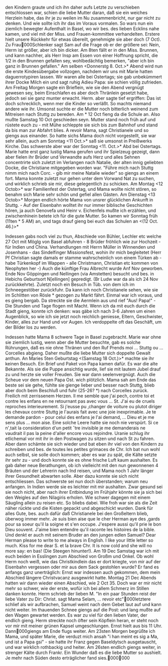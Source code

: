 den Kindern graute und ich ihn daher aufs Letzte zu verschieben entschlossen war, schien die liebe Mutter daran, daß sie ein weiches Herzlein habe, das ihr je zu weilen im Nu zusammenbricht, nur gar nicht zu denken. Und wie sollte ich ihr das im Voraus vormalen. So wars nun ein ziemlich bewegter Aufenthalt in Basel, wo wir bes. des lieben Ecklins nahe kamen, und viel mit der Miss. und Frauen-kommittee verhandelten. Erstere hielt unsere Rückkehr für etwas übereilt, genehmigte sie aber doch (7 Oct). Zu Frau000Schlenker sagt Sam auf die Frage ob er der größere sei: Nein, Herm ist größer, aber ich bin dicker. Am 8ten fällt er in den Miss. Brunnen, und kann nachher, als Herr Insp am Essen von einer Hoffnung spricht, die 1/2 in den Brunnen gefallen sey, wohlbedächtig bemerken, "aber ich bin ganz in Brunnen gefallen." Am selben <Donnerstg 8. Oct.>* Abend wird nun die erste Kindesübergabe vollzogen, nachdem wir uns mit Marie hatten daguerrotypiren lassen. Wir waren alle bei Ostertags; sie gab unbekümmert ihrer Docke Milch ein und sagt ruhig Adieu Papa: sie schien völlig zufrieden. Am Freitag Morgen sagte ein Brieflein, wie sie den Abend vergnügt gewesen sey, beim Einschlafen es aber doch Thränlein gesetzt habe, jedoch sei sie ganz munter erwacht. Herm. aber sagte tief ergriffen: Das ist doch schrecklich, wenn mer die Kinder so verläßt. So machts niemand andere wie ihr. Umsonst suchte er die Mutter noch bitterlich weinend zum Mitreisen nach Stuttg zu bereden. Am <Mo>* 12 Oct fieng da die Schule an. Also mußte Samstag 10 Oct geschieden seyn. Mutter stand noch früh auf und rüstete euch zu - mit Mühe schleppte sie sich bis zum Bahnhof und stand da bis man zur Abfahrt blies. A revoir Mama, sagt Christianele und so giengs aus einander. So hatte sichs Mama doch nicht vorgestellt, sie war sehr allein, auch am Sonntag <11 Oct.>* saß sie umsonst in Preißwerks Kirche. Das schwerste aber war der Sonntag <11. Oct.>* Abd bei Ostertags. Marie hatte erst ganz lustig Mama gerufen und ihr Spielzeug gezeigt, dann aber fielen ihr Brüder und Verwandte aufs Herz und alles Sehnen concentrirte sich zuletzt im Verlangen nach Natalie, der alten innig geliebten Docke, die Christiane mitgegeben worden war. "Führe mich nach Stuttg nimm mich nach Corc. - gib mir meine Natalie wieder" so giengs an einem fort. Mama konnte zuletzt nur gehen unter dem Vorwand Nat zu suchen, und wirklich schrieb sie mir, diese gelegentlich zu schicken. Am Montag <12 Octob>* war Familienfest der Ostertag, und Mama wollte nicht stören, so benahm sich Marie sehr schön und gefiel allen Gästen. Am Dienstag <13 Octob>* Morgen endlich hörte Mama von unsrer glücklichen Ankunft in Stuttg. - Auf der Eisenbahn wolltet ihr nur immer biblische Geschichten hören, ja auch Genovefa und Heinr v. Eichenfels mußte ich erzählen, und zwischenhinein betete ich für die gute Mutter. So kamen wir Sonntag früh (11ten <Octob>* 5 AM) an, und tags drauf gieng bei euch das Schulen an <(12 Oct. 46.)>*

Indessen gabs noch viel zu thun, Abschiede von Bühler, Lechler etc welche 27 Oct mit Möglg von Basel abfuhren - 8 Brüder fröhlich wie zur Hochzeit - für Indien und China. Verhandlungen mit Herrn Müller in Winnenden und Josenhans - das Sindelfinger Missionsfest, wohin ihr mich begleitetet (Herr Pf Christian sagte damals er stamme wahrscheinlich von einem Türken ab - habe Türkenkopf im Wappen - alle Christmann, Christian etc kommen von Neophyten her -) Auch die künftige Frau Albrecht wurde Anf Nov geworben. Ende Nov Göppingen und Nellingen (via Amstetten) besucht und bes. in Hebichs Geburtsort N[ellingen] gepredigt. (Br Ludw war da als ich 24 Nov zurückkehrte). Zuletzt noch ein Besuch in Tüb. von dem ich im Schneegestöber zurückfuhr. Da kann ich noch Christianele sehen, wie sie im Schlitten von Rösle <Nanele>* gezogen zu Markt fährt. Einmal war ich voraus, und es gieng bergab. Da streckte sie die Aermlein aus und rief "Aus! Papa!" - Die Stunden und Tage flogen mit Macht. Wenn ich da mit euch durch die Stadt gieng, konnte ich denken: was gäbe ich nach 3-6 Jahren um einen Augenblick, so wie ich sie jetzt noch reichlich geniesse, Eltern, Geschwister, Kinder, alles zur Hand und vor Augen. Ich verdoppelte oft das Geschäft, um der Bilder los zu werden.

Indessen hatte Mama 8 schwere Tage in Basel zugebracht. Marie war ohne sie ziemlich lustig, wenn aber die Mutter besuchte, gab es solche Rührungen, daß es nie ohne Thränen und den Ruf Prends moi … Stuttg ou … Corcelles abgieng. Daher mußte die liebe Mutter sich doppelte Gewalt anthun. An Maries 5ten Geburtstag <(Samstag 18 Oct.)>* machte sie ihr keinen Besuch. Ein Brief und Paket von Papa kamen dafür. Es war die alte Bekannte. Als sie die Puppe ansichtig wurde, lief sie mit lautem Jubel drauf zu und herzte sie voller Freuden. Sie war dann seelenvergnügt. Auch die Scheue vor dem neuen Papa Ost. wich plötzlich. Mama sah am Ende das beste sei sie gehe, fühlte sie gienge lieber und besser nach Stuttg, blieb aber doch beim Beschluß und fuhr (25-26? <Octob>*) nach Corcelles zurück. Freilich mit zerrissenem Herzen. Il me semble que j'ai pech‚ contre toi et contre les enfans en ne retournant pas avec vous … St. J'ai eu de cruels reproches interieurement. Si j'eusse pu ‚changer de voiture ou plutot diriger les chevaux contre Stuttg je l'aurais fait avec une joie inexprimable. Je te demande pardon - pour celui des enfans je l'ai demand‚ … Dieu et je me sens plus … mon aise. Eine solche Leere hatte sie noch nie verspürt. Si ce n'‚tait la consideration d'un petit ˆtre invisible je me demanderais ne vaudrait il pas la peine d'aller encore vous rejoindre. Uranie schlug ihr etlichemal vor mit ihr in den Postwagen zu sitzen und nach St zu fahren. Aber dann schämte sie sich wieder und bat eben ihr viel von den Kindern zu schreiben und bes. de toutes les petites grimaces de Chr. Ich bat nun wohl auch selbst, sie solle doch kommen; aber es war zu spät, die Kälte setzte ihr sehr zu - und doch konnte sie es ohne frische Luft kaum aushalten. Es gab daher neue Berathungen, ob ich vielleicht mit den nun gewonnenen 4 Bräuten und der Lehrerin nach Ind reisen, und Mama noch 1 Jahr länger ihrer Gesundheit abwarten solle. Aber dazu konnte sie sich nicht entschliessen. Das schwerste sei nun doch überstanden; warum neu anfangen. In Indien werde sie es leichter mit mir aushalten. Zwar gesund sei sie noch nicht, aber nach ihrer Entbindung im Frühjahr könnte sie ja sich bei den Weigles auf den Nilagiris erholen. Wie schwer dagegen mit einem Säugling allein zu reisen etc. So bliebs dabei. Wie froh war sie als die Zeit näher rückte und die Kisten gepackt und abgeschickt wurden. Dank für alles Gute, bes. auch dafür daß Christianele bei den Großeltern blieb, überwog immer mehr. Je suis bien aise que le cher Herman aye des ‚gards pour sa soeur qu'il la soigne et s'en occupe. J'espere aussi qu'il prie le bon Dieu souvent. J'aime bien entendre qu'il raconte les histoires de la bible. Und denkt er auch mit seinem Bruder an den jungen edlen Samuel? Dear Herman please to write to me always in English. I like your little letter so much. Kiss for me dear S. et la brave Chr. It is now cold and she will no more say: en bas! (Die Steegen hinunter!). 
Am 19 Dec Samstag war ich mit euch beiden in Esslingen zum Abschied von Großm und Onkel. Ob wohl Herm noch weiß, wie das Christkindlein das er dort kriegte, von mir auf der Eisenbahn vergessen oder mir aus dem Sack gestohlen wurde? Er fand es anfangs ganz unerträglich: Ernst war indessen auch gekommen, dem mein Abschied längere Christvacanz ausgewirkt hatte. Montag 21 Dec Abends hatten wir dann wieder einen Abschied, wie 2 Oct 35. Doch war er mir nicht mehr so schwer, wie der erste, wofür ich bei allem Schmerz im Stillen danken konnte. Herm schrieb der lieben M. "In ein paar Stunden reist der liebe Vater zu Dir: Christ. sagt Mama Selam, … revoir etc"000letztere schlief als wir aufbrachen, Samuel weint nach dem Gebet laut auf und kann nicht weiter. Im thauenden Schnee giengs auf die Post: und lang mußte auf den Wagen gewartet werden. Es war zu viel für den lieben Vater, der endlich gieng. Herm streckte noch öfter sein Köpflein heran, er steht noch vor mir mit meiner grünen Kapsel umgeschlungen. Ernst hielt aus bis 11 Uhr. Dann000giengs am Ende flugs weiter. Am 23sten Morgen begrüßte ich Mama, und später Marie, die verduzt mich ansah "i han meint es sig a Ma, und ist a Papa gsi" - sie hatte ihr Franz gegen Baseldytsch ausgetauscht, und war wirklich rothbackig und heiter. Am 26sten endlich giengs weiter, in strenger Kälte durch Frankr. Ein Wunder daß es die liebe Mutter so aushielt. Je mehr nach Süden desto erträglicher fand sies.000000

